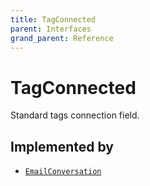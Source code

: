 ```yaml
---
title: TagConnected
parent: Interfaces
grand_parent: Reference
---
```


# TagConnected

Standard tags connection field.

## Implemented by

- <code><a href="/docs/reference/object/email_conversation">EmailConversation</a></code></li>

